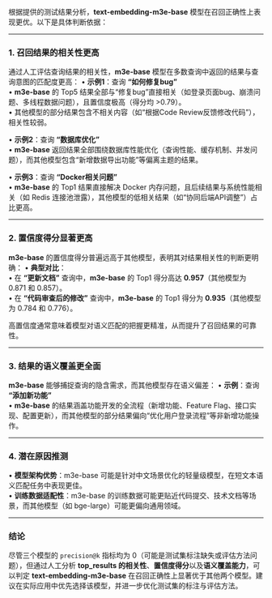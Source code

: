 根据提供的测试结果分析，**text-embedding-m3e-base** 模型在召回正确性上表现更优。以下是具体判断依据：

---

### **1. 召回结果的相关性更高**
通过人工评估查询结果的相关性，**m3e-base** 模型在多数查询中返回的结果与查询意图的匹配度更高：
• **示例1**：查询 **“如何修复bug”**  
  • **m3e-base** 的 Top5 结果全部与“修复bug”直接相关（如登录页面bug、崩溃问题、多线程数据问题），且置信度极高（得分均 >0.79）。  
  • 其他模型的部分结果包含不相关内容（如“根据Code Review反馈修改代码”），相关性较弱。
  
• **示例2**：查询 **“数据库优化”**  
  • **m3e-base** 返回结果全部围绕数据库性能优化（查询性能、缓存机制、并发问题），而其他模型包含“新增数据导出功能”等偏离主题的结果。

• **示例3**：查询 **“Docker相关问题”**  
  • **m3e-base** 的 Top1 结果直接解决 Docker 内存问题，且后续结果与系统性能相关（如 Redis 连接池泄露），其他模型的低相关结果（如“协同后端API调整”）占比更高。

---

### **2. 置信度得分显著更高**
**m3e-base** 的置信度得分普遍远高于其他模型，表明其对结果相关性的判断更明确：
• **典型对比**：  
  • 在 **“更新文档”** 查询中，**m3e-base** 的 Top1 得分高达 **0.957**（其他模型为 0.871 和 0.857）。  
  • 在 **“代码审查后的修改”** 查询中，**m3e-base** 的 Top1 得分为 **0.935**（其他模型为 0.784 和 0.776）。

高置信度通常意味着模型对语义匹配的把握更精准，从而提升了召回结果的可靠性。

---

### **3. 结果的语义覆盖更全面**
**m3e-base** 能够捕捉查询的隐含需求，而其他模型存在语义偏差：
• **示例**：查询 **“添加新功能”**  
  • **m3e-base** 的结果涵盖功能开发的全流程（新增功能、Feature Flag、接口实现、配置更新），而其他模型的部分结果偏向“优化用户登录流程”等非新增功能操作。

---

### **4. 潜在原因推测**
• **模型架构优势**：m3e-base 可能是针对中文场景优化的轻量级模型，在短文本语义匹配任务中表现更佳。  
• **训练数据适配性**：m3e-base 的训练数据可能更贴近代码提交、技术文档等场景，而其他模型（如 bge-large）可能更偏向通用领域。

---

### **结论**
尽管三个模型的 `precision@k` 指标均为 0（可能是测试集标注缺失或评估方法问题），但通过人工分析 **top_results 的相关性**、**置信度得分**以及**语义覆盖能力**，可以判定 **text-embedding-m3e-base** 在召回正确性上显著优于其他两个模型。建议在实际应用中优先选择该模型，并进一步优化测试集的标注与评估方法。